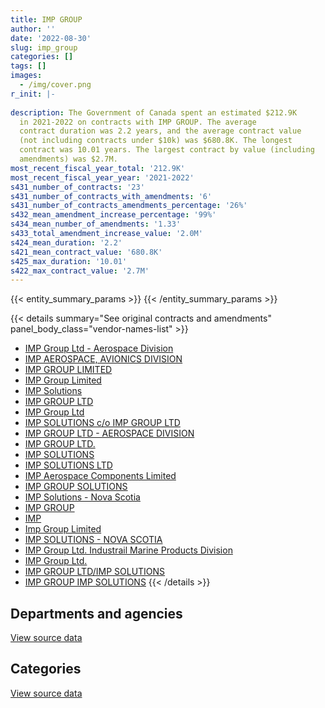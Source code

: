```yaml
---
title: IMP GROUP
author: ''
date: '2022-08-30'
slug: imp_group
categories: []
tags: []
images:
  - /img/cover.png
r_init: |-
  
description: The Government of Canada spent an estimated $212.9K
  in 2021-2022 on contracts with IMP GROUP. The average
  contract duration was 2.2 years, and the average contract value
  (not including contracts under $10k) was $680.8K. The longest
  contract was 10.01 years. The largest contract by value (including
  amendments) was $2.7M.
most_recent_fiscal_year_total: '212.9K'
most_recent_fiscal_year_year: '2021-2022'
s431_number_of_contracts: '23'
s431_number_of_contracts_with_amendments: '6'
s431_number_of_contracts_amendments_percentage: '26%'
s432_mean_amendment_increase_percentage: '99%'
s434_mean_number_of_amendments: '1.33'
s433_total_amendment_increase_value: '2.0M'
s424_mean_duration: '2.2'
s421_mean_contract_value: '680.8K'
s425_max_duration: '10.01'
s422_max_contract_value: '2.7M'
---
```


<script src="/rmarkdown-libs/htmlwidgets/htmlwidgets.js"></script>
<link href="/rmarkdown-libs/datatables-css/datatables-crosstalk.css" rel="stylesheet" />
<script src="/rmarkdown-libs/datatables-binding/datatables.js"></script>
<script src="/rmarkdown-libs/jquery/jquery-3.6.0.min.js"></script>
<link href="/rmarkdown-libs/dt-core-bootstrap/css/dataTables.bootstrap.min.css" rel="stylesheet" />
<link href="/rmarkdown-libs/dt-core-bootstrap/css/dataTables.bootstrap.extra.css" rel="stylesheet" />
<script src="/rmarkdown-libs/dt-core-bootstrap/js/jquery.dataTables.min.js"></script>
<script src="/rmarkdown-libs/dt-core-bootstrap/js/dataTables.bootstrap.min.js"></script>
<link href="/rmarkdown-libs/crosstalk/css/crosstalk.min.css" rel="stylesheet" />
<script src="/rmarkdown-libs/crosstalk/js/crosstalk.min.js"></script>
<script src="/rmarkdown-libs/htmlwidgets/htmlwidgets.js"></script>
<link href="/rmarkdown-libs/datatables-css/datatables-crosstalk.css" rel="stylesheet" />
<script src="/rmarkdown-libs/datatables-binding/datatables.js"></script>
<script src="/rmarkdown-libs/jquery/jquery-3.6.0.min.js"></script>
<link href="/rmarkdown-libs/dt-core-bootstrap/css/dataTables.bootstrap.min.css" rel="stylesheet" />
<link href="/rmarkdown-libs/dt-core-bootstrap/css/dataTables.bootstrap.extra.css" rel="stylesheet" />
<script src="/rmarkdown-libs/dt-core-bootstrap/js/jquery.dataTables.min.js"></script>
<script src="/rmarkdown-libs/dt-core-bootstrap/js/dataTables.bootstrap.min.js"></script>
<link href="/rmarkdown-libs/crosstalk/css/crosstalk.min.css" rel="stylesheet" />
<script src="/rmarkdown-libs/crosstalk/js/crosstalk.min.js"></script>

{{< entity_summary_params >}}
{{< /entity_summary_params >}}

{{< details summary="See original contracts and amendments" panel_body_class="vendor-names-list" >}}
- [IMP Group Ltd - Aerospace Division](https://search.open.canada.ca/en/ct/?sort=contract_value_f%20desc&page=1&search_text=%22IMP%20Group%20Ltd%20-%20Aerospace%20Division%22)
- [IMP AEROSPACE, AVIONICS DIVISION](https://search.open.canada.ca/en/ct/?sort=contract_value_f%20desc&page=1&search_text=%22IMP%20AEROSPACE%2c%20AVIONICS%20DIVISION%22)
- [IMP GROUP LIMITED](https://search.open.canada.ca/en/ct/?sort=contract_value_f%20desc&page=1&search_text=%22IMP%20GROUP%20LIMITED%22)
- [IMP Group Limited](https://search.open.canada.ca/en/ct/?sort=contract_value_f%20desc&page=1&search_text=%22IMP%20Group%20Limited%22)
- [IMP Solutions](https://search.open.canada.ca/en/ct/?sort=contract_value_f%20desc&page=1&search_text=%22IMP%20Solutions%22)
- [IMP GROUP LTD](https://search.open.canada.ca/en/ct/?sort=contract_value_f%20desc&page=1&search_text=%22IMP%20GROUP%20LTD%22)
- [IMP Group Ltd](https://search.open.canada.ca/en/ct/?sort=contract_value_f%20desc&page=1&search_text=%22IMP%20Group%20Ltd%22)
- [IMP SOLUTIONS c/o IMP GROUP LTD](https://search.open.canada.ca/en/ct/?sort=contract_value_f%20desc&page=1&search_text=%22IMP%20SOLUTIONS%20c%2fo%20IMP%20GROUP%20LTD%22)
- [IMP GROUP LTD - AEROSPACE DIVISION](https://search.open.canada.ca/en/ct/?sort=contract_value_f%20desc&page=1&search_text=%22IMP%20GROUP%20LTD%20-%20AEROSPACE%20DIVISION%22)
- [IMP GROUP LTD.](https://search.open.canada.ca/en/ct/?sort=contract_value_f%20desc&page=1&search_text=%22IMP%20GROUP%20LTD.%22)
- [IMP SOLUTIONS](https://search.open.canada.ca/en/ct/?sort=contract_value_f%20desc&page=1&search_text=%22IMP%20SOLUTIONS%22)
- [IMP SOLUTIONS LTD](https://search.open.canada.ca/en/ct/?sort=contract_value_f%20desc&page=1&search_text=%22IMP%20SOLUTIONS%20LTD%22)
- [IMP Aerospace Components Limited](https://search.open.canada.ca/en/ct/?sort=contract_value_f%20desc&page=1&search_text=%22IMP%20Aerospace%20Components%20Limited%22)
- [IMP GROUP SOLUTIONS](https://search.open.canada.ca/en/ct/?sort=contract_value_f%20desc&page=1&search_text=%22IMP%20GROUP%20SOLUTIONS%22)
- [IMP Solutions - Nova Scotia](https://search.open.canada.ca/en/ct/?sort=contract_value_f%20desc&page=1&search_text=%22IMP%20Solutions%20-%20Nova%20Scotia%22)
- [IMP GROUP](https://search.open.canada.ca/en/ct/?sort=contract_value_f%20desc&page=1&search_text=%22IMP%20GROUP%22)
- [IMP](https://search.open.canada.ca/en/ct/?sort=contract_value_f%20desc&page=1&search_text=%22IMP%22)
- [Imp Group Limited](https://search.open.canada.ca/en/ct/?sort=contract_value_f%20desc&page=1&search_text=%22Imp%20Group%20Limited%22)
- [IMP SOLUTIONS - NOVA SCOTIA](https://search.open.canada.ca/en/ct/?sort=contract_value_f%20desc&page=1&search_text=%22IMP%20SOLUTIONS%20-%20NOVA%20SCOTIA%22)
- [IMP Group Ltd. Industrail Marine Products Division](https://search.open.canada.ca/en/ct/?sort=contract_value_f%20desc&page=1&search_text=%22IMP%20Group%20Ltd.%20%20Industrail%20Marine%20Products%20Division%22)
- [IMP Group Ltd.](https://search.open.canada.ca/en/ct/?sort=contract_value_f%20desc&page=1&search_text=%22IMP%20Group%20Ltd.%22)
- [IMP GROUP LTD/IMP SOLUTIONS](https://search.open.canada.ca/en/ct/?sort=contract_value_f%20desc&page=1&search_text=%22IMP%20GROUP%20LTD%2fIMP%20SOLUTIONS%22)
- [IMP GROUP IMP SOLUTIONS](https://search.open.canada.ca/en/ct/?sort=contract_value_f%20desc&page=1&search_text=%22IMP%20GROUP%20IMP%20SOLUTIONS%22)
{{< /details >}}

## Departments and agencies

<div id="htmlwidget-1" style="width:100%;height:auto;" class="datatables html-widget"></div>
<script type="application/json" data-for="htmlwidget-1">{"x":{"style":"bootstrap","filter":"none","vertical":false,"data":[["<a href=\"/departments/cbsa-asfc/\">Canada Border Services Agency<\/a>","<a href=\"/departments/dfatd-maecd/\">Global Affairs Canada<\/a>","<a href=\"/departments/dnd-mdn/\">National Defence<\/a>","<a href=\"/departments/esdc-edsc/\">Employment and Social Development Canada<\/a>","<a href=\"/departments/lac-bac/\">Library and Archives Canada<\/a>","<a href=\"/departments/nrc-cnrc/\">National Research Council Canada<\/a>","<a href=\"/departments/nrcan-rncan/\">Natural Resources Canada<\/a>","<a href=\"/departments/ps-sp/\">Public Safety Canada<\/a>","<a href=\"/departments/tbs-sct/\">Treasury Board of Canada Secretariat<\/a>","<a href=\"/departments/tc/\">Transport Canada<\/a>","<a href=\"/departments/vac-acc/\">Veterans Affairs Canada<\/a>"],[442087.67,180056.76,745348.63,null,6756.75,null,null,45997.42,9315.68,null,349063.39],[null,null,707033.99,11497.5,8190,null,28250,98876.37,27719.84,null,350019.73],[null,null,0,null,null,82851.12,null,160226.21,19464.48,288150,329936.63],[null,null,0,null,null,135608.33,null,null,null,77244.77,null]],"container":"<table class=\"table table-striped table-hover row-border order-column display\">\n  <thead>\n    <tr>\n      <th>Department<\/th>\n      <th>2018-2019<\/th>\n      <th>2019-2020<\/th>\n      <th>2020-2021<\/th>\n      <th>2021-2022<\/th>\n    <\/tr>\n  <\/thead>\n<\/table>","options":{"order":[[4,"desc"]],"pageLength":10,"autoWidth":true,"columnDefs":[{"targets":1,"render":"function(data, type, row, meta) {\n    return type !== 'display' ? data : DTWidget.formatCurrency(data, \"$\", 2, 3, \",\", \".\", true, null);\n  }"},{"targets":2,"render":"function(data, type, row, meta) {\n    return type !== 'display' ? data : DTWidget.formatCurrency(data, \"$\", 2, 3, \",\", \".\", true, null);\n  }"},{"targets":3,"render":"function(data, type, row, meta) {\n    return type !== 'display' ? data : DTWidget.formatCurrency(data, \"$\", 2, 3, \",\", \".\", true, null);\n  }"},{"targets":4,"render":"function(data, type, row, meta) {\n    return type !== 'display' ? data : DTWidget.formatCurrency(data, \"$\", 2, 3, \",\", \".\", true, null);\n  }"},{"width":"16%","targets":[1,2,3,4]},{"className":"dt-right","targets":[1,2,3,4]}],"orderClasses":false}},"evals":["options.columnDefs.0.render","options.columnDefs.1.render","options.columnDefs.2.render","options.columnDefs.3.render"],"jsHooks":[]}</script>
<p class="text-right">
<a href="https://github.com/GoC-Spending/contracts-data/tree/main/data/out/vendors/imp_group/summary_by_fiscal_year_by_department.csv" class="source-data-link btn btn-link">View source data</a>
</p>

## Categories

<div id="htmlwidget-2" style="width:100%;height:auto;" class="datatables html-widget"></div>
<script type="application/json" data-for="htmlwidget-2">{"x":{"style":"bootstrap","filter":"none","vertical":false,"data":[["<a href=\"/categories/facilities_and_construction/\">Facilities and construction<\/a>","<a href=\"/categories/defence/\">Defence<\/a>","<a href=\"/categories/professional_services/\">Professional services<\/a>","<a href=\"/categories/information_technology/\">Information technology<\/a>"],[null,87032,658316.63,1033277.67],[null,46913.75,660120.24,524553.44],[82851.12,0,null,797777.31],[135608.33,0,null,77244.77]],"container":"<table class=\"table table-striped table-hover row-border order-column display\">\n  <thead>\n    <tr>\n      <th>Category<\/th>\n      <th>2018-2019<\/th>\n      <th>2019-2020<\/th>\n      <th>2020-2021<\/th>\n      <th>2021-2022<\/th>\n    <\/tr>\n  <\/thead>\n<\/table>","options":{"order":[[4,"desc"]],"dom":"t","pageLength":30,"autoWidth":true,"columnDefs":[{"targets":1,"render":"function(data, type, row, meta) {\n    return type !== 'display' ? data : DTWidget.formatCurrency(data, \"$\", 2, 3, \",\", \".\", true, null);\n  }"},{"targets":2,"render":"function(data, type, row, meta) {\n    return type !== 'display' ? data : DTWidget.formatCurrency(data, \"$\", 2, 3, \",\", \".\", true, null);\n  }"},{"targets":3,"render":"function(data, type, row, meta) {\n    return type !== 'display' ? data : DTWidget.formatCurrency(data, \"$\", 2, 3, \",\", \".\", true, null);\n  }"},{"targets":4,"render":"function(data, type, row, meta) {\n    return type !== 'display' ? data : DTWidget.formatCurrency(data, \"$\", 2, 3, \",\", \".\", true, null);\n  }"},{"width":"16%","targets":[1,2,3,4]},{"className":"dt-right","targets":[1,2,3,4]}],"orderClasses":false,"lengthMenu":[10,25,30,50,100]}},"evals":["options.columnDefs.0.render","options.columnDefs.1.render","options.columnDefs.2.render","options.columnDefs.3.render"],"jsHooks":[]}</script>
<p class="text-right">
<a href="https://github.com/GoC-Spending/contracts-data/tree/main/data/out/vendors/imp_group/summary_by_fiscal_year_by_category.csv" class="source-data-link btn btn-link">View source data</a>
</p>
